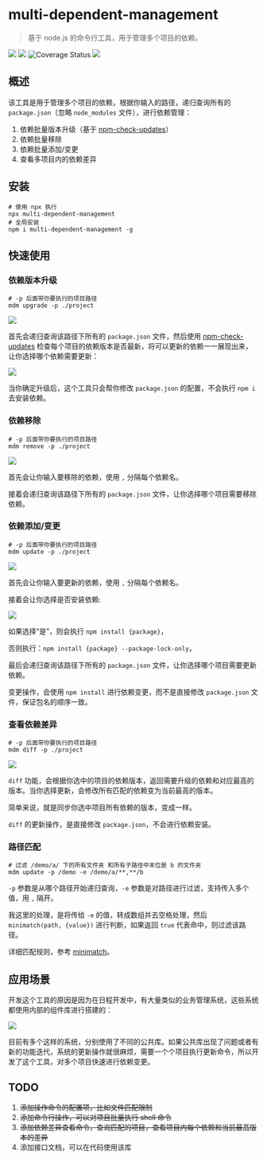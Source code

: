 # multi-dependent-management

>基于 node.js 的命令行工具，用于管理多个项目的依赖。

![](https://img.shields.io/npm/l/multi-dependent-management) ![](https://app.travis-ci.com/rni-l/multi-dependent-management.svg?branch=master) ![Coverage Status](https://coveralls.io/repos/github/rni-l/multi-dependent-management/badge.svg) ![](https://img.shields.io/github/languages/code-size/rni-l/multi-dependent-management)

## 概述

该工具是用于管理多个项目的依赖，根据你输入的路径，递归查询所有的 `package.json`（忽略 `node_modules` 文件），进行依赖管理：

1. 依赖批量版本升级（基于 [npm-check-updates](https://github.com/raineorshine/npm-check-updates)）
2. 依赖批量移除
3. 依赖批量添加/变更
4. 查看多项目内的依赖差异



## 安装

```shell
# 使用 npx 执行
npx multi-dependent-management
# 全局安装
npm i multi-dependent-management -g

```



## 快速使用

### 依赖版本升级

```shell
# -p 后面带你要执行的项目路径
mdm upgrade -p ./project
```

![](./docs/assets/upgrade01.gif)

首先会递归查询该路径下所有的 `package.json` 文件，然后使用 [npm-check-updates](https://github.com/raineorshine/npm-check-updates) 检查每个项目的依赖版本是否最新，将可以更新的依赖一一展现出来，让你选择哪个依赖需要更新：

![](./docs/assets/upgrade02.jpg)

当你确定升级后，这个工具只会帮你修改 `package.json` 的配置，不会执行 `npm i ` 去安装依赖。



### 依赖移除

```shell
# -p 后面带你要执行的项目路径
mdm remove -p ./project
```

![](./docs/assets/remove01.gif)

首先会让你输入要移除的依赖，使用 `,` 分隔每个依赖名。

接着会递归查询该路径下所有的 `package.json` 文件，让你选择哪个项目需要移除依赖。




### 依赖添加/变更

```shell
# -p 后面带你要执行的项目路径
mdm update -p ./project
```

![](./docs/assets/update01.gif)

首先会让你输入要更新的依赖，使用 `,` 分隔每个依赖名。

接着会让你选择是否安装依赖:

![](./docs/assets/update02.jpg)

如果选择“是”，则会执行 `npm install {package}`，

否则执行：`npm install {package} --package-lock-only`，

最后会递归查询该路径下所有的 `package.json` 文件，让你选择哪个项目需要更新依赖。

变更操作，会使用 `npm install` 进行依赖变更，而不是直接修改 `package.json` 文件，保证包名的顺序一致。

### 查看依赖差异

```shell
# -p 后面带你要执行的项目路径
mdm diff -p ./project
```

![](./docs/assets/diff01.gif)

`diff` 功能，会根据你选中的项目的依赖版本，返回需要升级的依赖和对应最高的版本。当你选择更新，会修改所有匹配的依赖变为当前最高的版本。

简单来说，就是同步你选中项目所有依赖的版本，变成一样。

`diff` 的更新操作，是直接修改 `package.json`，不会进行依赖安装。



### 路径匹配

```shell
# 过滤 /demo/a/ 下的所有文件夹 和所有子路径中末位是 b 的文件夹
mdm update -p /demo -e /demo/a/**,**/b
```

`-p` 参数是从哪个路径开始递归查询，`-e` 参数是对路径进行过滤，支持传入多个值，用 `,` 隔开。

我这里的处理，是将传给 `-e` 的值，转成数组并去空格处理，然后 `minimatch(path, {value})` 进行判断，如果返回 `true` 代表命中，则过滤该路径。

详细匹配规则，参考 [minimatch](https://github.com/isaacs/minimatch)。

## 应用场景

开发这个工具的原因是因为在日程开发中，有大量类似的业务管理系统，这些系统都使用内部的组件库进行搭建的：

![](./docs/assets/p1.jpg)

目前有多个这样的系统，分别使用了不同的公共库。如果公共库出现了问题或者有新的功能迭代，系统的更新操作就很麻烦，需要一个个项目执行更新命令，所以开发了这个工具，对多个项目快速进行依赖变更。

## TODO

1. ~~添加操作命令的配置项，比如文件匹配限制~~
2. ~~添加命令行操作，可以对项目批量执行 shell 命令~~
3. ~~添加依赖差异查看命令，查询匹配的项目，查看项目内每个依赖和当前最高版本的差异~~
5. 添加接口文档，可以在代码使用该库
